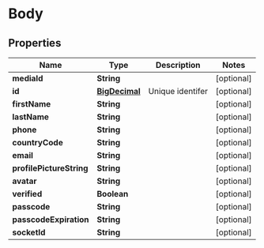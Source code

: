 
# Body

## Properties
Name | Type | Description | Notes
------------ | ------------- | ------------- | -------------
**mediaId** | **String** |  |  [optional]
**id** | [**BigDecimal**](BigDecimal.md) | Unique identifer |  [optional]
**firstName** | **String** |  |  [optional]
**lastName** | **String** |  |  [optional]
**phone** | **String** |  |  [optional]
**countryCode** | **String** |  |  [optional]
**email** | **String** |  |  [optional]
**profilePictureString** | **String** |  |  [optional]
**avatar** | **String** |  |  [optional]
**verified** | **Boolean** |  |  [optional]
**passcode** | **String** |  |  [optional]
**passcodeExpiration** | **String** |  |  [optional]
**socketId** | **String** |  |  [optional]



